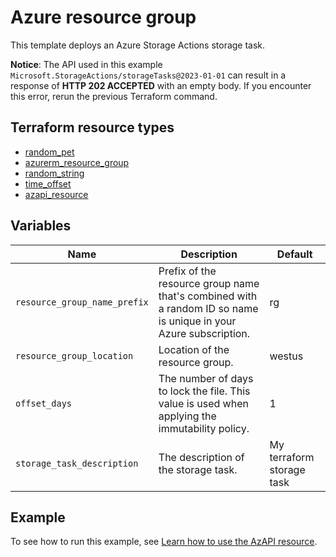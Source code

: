 # Azure resource group

This template deploys an Azure Storage Actions storage task.

**Notice**: The API used in this example `Microsoft.StorageActions/storageTasks@2023-01-01` can result in a response of **HTTP 202 ACCEPTED** with an empty body. If you encounter this error, rerun the previous Terraform command.

## Terraform resource types

- [random_pet](https://registry.terraform.io/providers/hashicorp/random/latest/docs/resources/pet)
- [azurerm_resource_group](https://registry.terraform.io/providers/hashicorp/azurerm/latest/docs/resources/resource_group)
- [random_string](https://registry.terraform.io/providers/hashicorp/random/latest/docs/resources/string)
- [time_offset](https://registry.terraform.io/providers/hashicorp/time/latest/docs/resources/offset)
- [azapi_resource](https://registry.terraform.io/providers/Azure/azapi/1.11.0/docs/resources/azapi_resource)

## Variables

| Name | Description | Default |
|-|-|-|
| `resource_group_name_prefix` | Prefix of the resource group name that's combined with a random ID so name is unique in your Azure subscription. | rg |
| `resource_group_location` | Location of the resource group. | westus |
| `offset_days` | The number of days to lock the file. This value is used when applying the immutability policy. | 1 |
| `storage_task_description` | The description of the storage task. | My terraform storage task |

## Example

To see how to run this example, see [Learn how to use the AzAPI resource](https://learn.microsoft.com/azure/developer/terraform/get-started-azapi-resourcep).